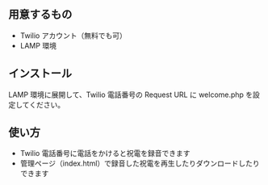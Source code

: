 ## 用意するもの

* Twilio アカウント（無料でも可）
* LAMP 環境

## インストール

LAMP 環境に展開して、Twilio 電話番号の Request URL に welcome.php を設定してください。

## 使い方

* Twilio 電話番号に電話をかけると祝電を録音できます
* 管理ページ（index.html）で録音した祝電を再生したりダウンロードしたりできます
